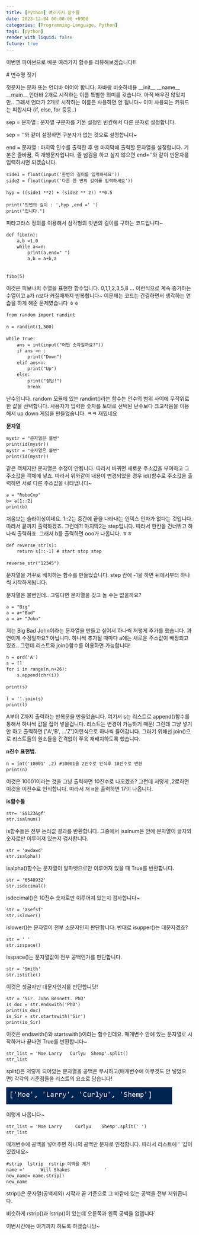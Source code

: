 ```yaml
---
title: [Python] 여러가지 함수들
date: 2023-12-04 00:00:00 +0900
categories: [Programming-Language, Python]
tags: [python]
render_with_liquid: false
future: true
---
```


이번엔 파이썬으로 배운 여러가지 함수를 리뷰해보겠습니다!!

\# 변수명 짓기

첫문자는 문자 또는 언더바 이어야 합니다. 자바랑 비슷하네용 \_\_init\_\_ \_\_name\_\_ \_\_main\_\_ 언더바 2개로 시작하는 이름 특별한 의미를 갖습니다. 아직 배우진 않았지만.. 그래서 언더가 2개로 시작하는 이름은 사용하면 안 됩니다~ 이미 사용되는 키워드는 피합시다 (if, else, for 등등..)

sep = 문자열 : 문자열 구분자를 기본 설정인 빈칸에서 다른 문자로 설정합니다.

sep = ''와 같이 설정하면 구분자가 없는 것으로 설정합니다~

end = 문자열 : 마지막 인수를 출력한 후 맨 마지막에 출력할 문자열을 설정합니다. 기본은 줄바꿈, 즉 개행문자입니다. 줄 넘김을 하고 싶지 않으면 end=''와 같이 빈문자를 입력하시면 되겠습니다.

```
side1 = float(input('한변의 길이를 입력하세요'))
side2 = float(input('다른 한 변의 길이를 입력하세요'))

hyp = ((side1 **2) + (side2 ** 2)) **0.5

print('빗변의 길이 : ',hyp ,end =' ')
print("입니다.")
```

피타고라스 정의를 이용해서 삼각형의 빗변의 길이를 구하는 코드입니다~

```
def fibo(n):
    a,b =1,0
    while a<=n:
        print(a,end=" ")
        a,b = a+b,a


fibo(5)
```

이것은 피보나치 수열을 표현한 함수입니다. 0,1,1,2,3,5,8 ... 이런식으로 계속 증가하는 수열이고 a가 n보다 커질때까지 반복합니다~ 이문제는 코드는 간결하면서 생각하는 연습을 하게 해준 문제였습니다 ㅎㅎ

```
from random import randint

n = randint(1,500)

while True:
    ans = int(input("어떤 숫자일까요?"))
    if ans >n :
        print("Down")
    elif ans<n:
        print("Up")
    else:
        print("정답!")
        break
```

난수입니다. random 모듈에 있는 randint()라는 함수는 인수의 범위 사이에 무작위로 한 값을 선택합니다. 사용자가 입력한 숫자를 토대로 선택된 난수보다 크고작음을 이용해서 up down 게임을 만들었습니다. ㅋㅋ 재밌네요

**문자열**

```
mystr = "문자열은 불변"
print(id(mystr))
mystr = "숫자열은 불변"
print(id(mystr))
```

같은 객체지만 문자열은 수정이 안됩니다. 따라서 바뀌면 새로운 주소값을 부여하고 그 주소값을 객체에 넣죠. 따라서 위와같이 내용이 변경되었을 경우 id()함수로 주소값을 출력하면 서로 다른 주소값을 나타냅니다~

```
a = "RoboCop"
b= a[1::2]
print(b)
```

처음보는 슬라이싱이네요. 1::2는 중간에 끝을 나타내는 인덱스 인자가 없다는 것입니다. 따라서 끝까지 출력하겠죠. 그런데?! 마지막2는 step입니다. 따라서 한칸을 건너뛰고 하나씩 출력하죠. 그래서 b를 출력하면 ooo가 나옵니다. ㅎㅎ

```
def reverse_str(s):
    return s[::-1] # start stop step

reverse_str("12345")
```

문자열을 거꾸로 배치하는 함수를 만들었습니다. step 칸에 -1을 하면 뒤에서부터 하나씩 시작하게됩니다.

문자열은 불변인데.. 그렇다면 문자열을 갖고 놀 수는 없을까요?

```
a = "Big"
a = a+"Bad"
a = a+ "John"
```

저는 Big Bad John이라는 문자열을 만들고 싶어서 하나씩 저렇게 추가를 했습니다. 과연이게 수정일까요? 아닙니다. 하나씩 추가될 때마다 a에는 새로운 주소값이 배정되고 있죠.. 그런데 리스트와 join()함수를 이용하면 가능합니다!

```
n = ord('A')
s = []
for i in range(n,n+26):
    s.append(chr(i))

print(s)

l = ''.join(s)
print(l)
```

A부터 Z까지 출력하는 반복문을 만들었습니다. 여기서 s는 리스트로 append()함수를 통해서 하나씩 값을 집어 넣을겁니다. 리스트는 변경이 가능하기 때문! 그런데 그냥 넣기만 하고 출력하면 \['A','B', ...'Z'\]이런식으로 하나씩 들어갑니다. 그러기 위해선 join()으로 리스트들의 원소들을 간격없이 쭈욱 재배치하도록 했습니다.

**n진수 표현법.**

```
n = int('10001' ,2) #10001을 2진수로 인식후 10진수로 변환
print(n)
```

이것은 10001이라는 것을 그냥 출력하면 10진수로 나오겠죠? 그런데 저렇게 ,2로하면 이것을 이진수로 인식합니다. 따라서 저 n을 출력하면 17이 나옵니다.

**is함수들**

```
str= '$$123&gf'
str.isalnum()
```

is함수들은 전부 논리값 결과를 반환합니다. 그중에서 isalnum은 안에 문자열이 글자와 숫자로만 이루어져 있는지 검사합니다.

```
str = 'awdawd'
str.isalpha()
```

isalpha()함수는 문자열이 알파벳으로만 이루어져 있을 때 True를 반환합니다.

```
str = '6548932'
str.isdecimal()
```

isdecimal()은 10진수 숫자로만 이루어져 있는지 검사합니다~

```
str = 'asefsf'
str.islower()
```

islower()는 문자열이 전부 소문자인지 판단합니다. 반대로 isupper()는 대문자겠죠?

```
str = ' '
str.isspace()
```

isspace()는 문자열값이 전부 공백인가를 판단합니다.

```
str = 'Smith'
str.istitle()
```

이것은 첫글자만 대문자인지를 판단합니닷!

```
str = 'Sir. John Bennett. PhD'
is_doc = str.endswith('PhD')
print(is_doc)
is_Sir = str.startswith('Sir')
print(is_Sir)
```

이것은 endswith()와 startswith()이라는 함수인데요. 매개변수 안에 있는 문자열로 시작하거나 끝나면 True를 반환합니다~

```
str_list = 'Moe Larry   Curlyu  Shemp'.split()
str_list
```

split()은 저렇게 되어있는 문자열을 공백은 무시하고(매개변수에 아무것도 안 넣었으면) 각각의 기준점들을 리스트의 요소로 담습니다!

![Desktop View](/assets/img/Programming-Language/Python/Functions/1.png)

이렇게 나옵니다~

```
str_list = 'Moe Larry     Curlyu    Shemp'.split(' ') 
str_list
```

매개변수에 공백을 넣어주면 하나의 공백만 문자로 인정합니다. 따라서 리스트에 ' '값이 있겠네요~

```
#strip  lstrip  rstrip 여백을 제거
name ='      Will Shakes             '
new_name= name.strip()
new_name
```

strip()은 문자열(공백제외) 시작과 끝 기준으로 그 바깥에 있는 공백을 전부 지워줍니다.

비슷하게 rstrip()과 lstrip()이 있는데 오른쪽과 왼쪽 공백을 없앱니다\`

이번시간에는 여기까지 하도록 하겠습니당~